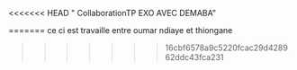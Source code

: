 <<<<<<< HEAD
" CollaborationTP EXO AVEC DEMABA"


=======
ce ci est travaille entre oumar ndiaye et thiongane
>>>>>>> 16cbf6578a9c5220fcac29d428962ddc43fca231
